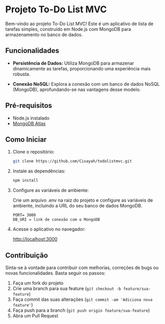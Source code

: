 # Projeto To-Do List MVC

Bem-vindo ao projeto To-Do List MVC! Este é um aplicativo de lista de tarefas simples, construído em Node.js com MongoDB para armazenamento no banco de dados.

## Funcionalidades

- **Persistência de Dados:** Utiliza MongoDB para armazenar dinamicamente as tarefas, proporcionando uma experiência mais robusta.
  
- **Conexão NoSQL:** Explora a conexão com um banco de dados NoSQL (MongoDB), aprofundando-se nas vantagens desse modelo.

## Pré-requisitos

- Node.js instalado
- [MongoDB Atlas](https://www.mongodb.com/atlas/database)

## Como Iniciar

1. Clone o repositório:

    ```bash
    git clone https://github.com/Cixayah/todolistmvc.git
    ```

2. Instale as dependências:

    ```bash
    npm install
    ```

3. Configure as variáveis de ambiente:

    Crie um arquivo .env na raiz do projeto e configure as variáveis de ambiente, incluindo a URL do seu banco de dados MongoDB.

    ```env
    PORT= 3000
    DB_URI = link de conexão com o MongoDB
    ```

4. Acesse o aplicativo no navegador:

    [http://localhost:3000](http://localhost:3000)

## Contribuição

Sinta-se à vontade para contribuir com melhorias, correções de bugs ou novas funcionalidades. Basta seguir os passos:

1. Faça um fork do projeto
2. Crie uma branch para sua feature (`git checkout -b feature/sua-feature`)
3. Faça commit das suas alterações (`git commit -am 'Adiciona nova feature'`)
4. Faça push para a branch (`git push origin feature/sua-feature`)
5. Abra um Pull Request


